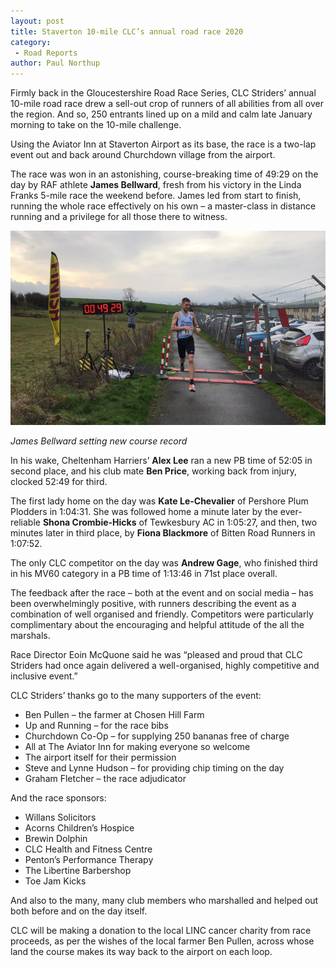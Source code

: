 ```yaml
---
layout: post
title: Staverton 10-mile CLC’s annual road race 2020
category: 
 - Road Reports
author: Paul Northup
---
```


Firmly back in the Gloucestershire Road Race Series, CLC Striders’ annual 10-mile road race drew a sell-out crop of runners of all abilities from all over the region. And so, 250 entrants lined up on a mild and calm late January morning to take on the 10-mile challenge.

Using the Aviator Inn at Staverton Airport as its base, the race is a two-lap event out and back around Churchdown village from the airport. 

The race was won in an astonishing, course-breaking time of 49:29 on the day by RAF athlete __James Bellward__, fresh from his victory in the Linda Franks 5-mile race the weekend before. James led from start to finish, running the whole race effectively on his own – a master-class in distance running and a privilege for all those there to witness.

![James Bellward sets new course record in Staverton 10 2020](/images/2020/01/James-Bellward-Staverton10-2020-768x474.jpg)

_James Bellward setting new course record_

In his wake, Cheltenham Harriers’ __Alex Lee__ ran a new PB time of 52:05 in second place, and his club mate __Ben Price__, working back from injury, clocked 52:49 for third.

The first lady home on the day was __Kate Le-Chevalier__ of Pershore Plum Plodders in 1:04:31. She was followed home a minute later by the ever-reliable __Shona Crombie-Hicks__ of Tewkesbury AC in 1:05:27, and then, two minutes later in third place, by __Fiona Blackmore__ of Bitten Road Runners in 1:07:52.

The only CLC competitor on the day was __Andrew Gage__, who finished third in his MV60 category in a PB time of 1:13:46 in 71st place overall.

The feedback after the race – both at the event and on social media – has been overwhelmingly positive, with runners describing the event as a combination of well organised and friendly. Competitors were particularly complimentary about the encouraging and helpful attitude of the all the marshals.

Race Director Eoin McQuone said he was “pleased and proud that CLC Striders had once again delivered a well-organised, highly competitive and inclusive event.”

CLC Striders’ thanks go to the many supporters of the event:

- Ben Pullen – the farmer at Chosen Hill Farm
- Up and Running – for the race bibs 
- Churchdown Co-Op – for supplying 250 bananas free of charge 
- All at The Aviator Inn for making everyone so welcome
- The airport itself for their permission
- Steve and Lynne Hudson – for providing chip timing on the day
- Graham Fletcher – the race adjudicator

And the race sponsors:

- Willans Solicitors 
- Acorns Children’s Hospice
- Brewin Dolphin
- CLC Health and Fitness Centre
- Penton’s Performance Therapy 
- The Libertine Barbershop
- Toe Jam Kicks

And also to the many, many club members who marshalled and helped out both before and on the day itself.

CLC will be making a donation to the local LINC cancer charity from race proceeds, as per the wishes of the local farmer Ben Pullen, across whose land the course makes its way back to the airport on each loop.
